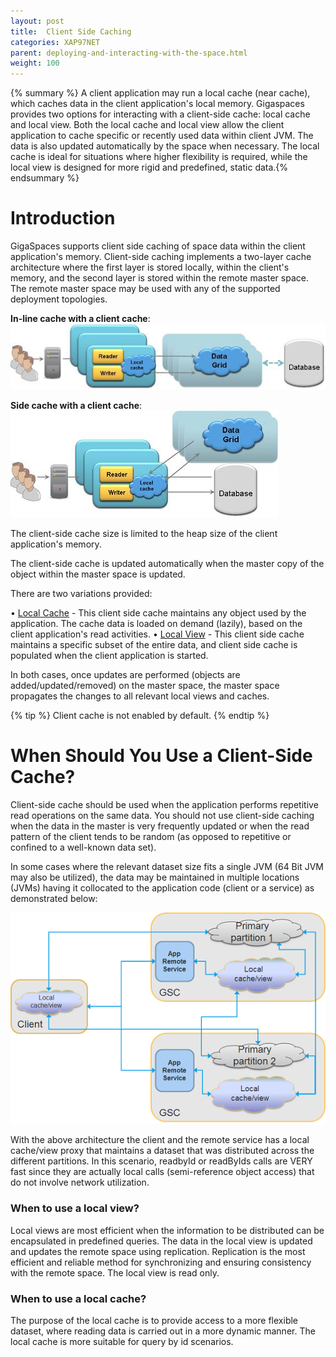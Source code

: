 ```yaml
---
layout: post
title:  Client Side Caching
categories: XAP97NET
parent: deploying-and-interacting-with-the-space.html
weight: 100
---
```


{% summary %} A client application may run a local cache (near cache), which caches data in the client application's local memory. Gigaspaces provides two options for interacting with a client-side cache: local cache and local view. Both the local cache and local view allow the client application to cache specific or recently used data within client JVM. The data is also updated automatically by the space when necessary. The local cache is ideal for situations where higher flexibility is required, while the local view is designed for more rigid and predefined, static data.{% endsummary %}

# Introduction

GigaSpaces supports client side caching of space data within the client application's memory. Client-side caching implements a two-layer cache architecture where the first layer is stored locally, within the client's memory, and the second layer is stored within the remote master space. The remote master space may be used with any of the supported deployment topologies.

**In-line cache with a client cache**:
![in-line_cache-local-cache.jpg](/attachment_files/dotnet/in-line_cache-local-cache.jpg)

**Side cache with a client cache**:
![side-cache-local-cache.jpg](/attachment_files/dotnet/side-cache-local-cache.jpg)

The client-side cache size is limited to the heap size of the client application's memory.

The client-side cache is updated automatically when the master copy of the object within the master space is updated.

There are two variations provided:

• [Local Cache](./local-cache.html) - This client side cache maintains any object used by the application. The cache data is loaded on demand (lazily), based on the client application's read activities.
• [Local View](./local-view.html) - This client side cache maintains a specific subset of the entire data, and client side cache is populated when the client application is started.

In both cases, once updates are performed (objects are added/updated/removed) on the master space, the master space propagates the changes to all relevant local views and caches.

{% tip %}
 Client cache is not enabled by default.
{% endtip %}

# When Should You Use a Client-Side Cache?

Client-side cache should be used when the application performs repetitive read operations on the same data. You should not use client-side caching when the data in the master is very frequently updated or when the read pattern of the client tends to be random (as opposed to repetitive or confined to a well-known data set).

In some cases where the relevant dataset size fits a single JVM (64 Bit JVM may also be utilized), the data may be maintained in multiple locations (JVMs) having it collocated to the application code (client or a service) as demonstrated below:

![local-cache-real-life.jpg](/attachment_files/dotnet/local-cache-real-life.jpg)

With the above architecture the client and the remote service has a local cache/view proxy that maintains a dataset that was distributed across the different partitions. In this scenario, readbyId or readByIds calls are VERY fast since they are actually local calls (semi-reference object access) that do not involve network utilization.

### When to use a local view?

Local views are most efficient when the information to be distributed can be encapsulated in predefined queries. The data in the local view is updated and updates the remote space using replication. Replication is the most efficient and reliable method for synchronizing and ensuring consistency with the remote space. The local view is read only.

### When to use a local cache?

The purpose of the local cache is to provide access to a more flexible dataset, where reading data is carried out in a more dynamic manner. The local cache is more suitable for query by id scenarios.
